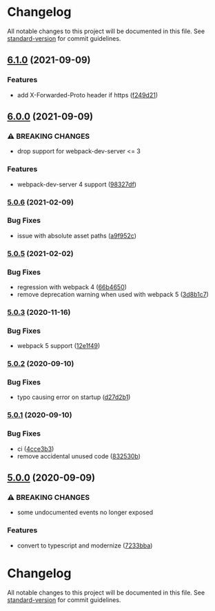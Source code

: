 # Changelog

All notable changes to this project will be documented in this file. See [standard-version](https://github.com/conventional-changelog/standard-version) for commit guidelines.

## [6.1.0](https://github.com/DylanPiercey/spawn-server-webpack-plugin/compare/v6.0.0...v6.1.0) (2021-09-09)


### Features

* add X-Forwarded-Proto header if https ([f249d21](https://github.com/DylanPiercey/spawn-server-webpack-plugin/commit/f249d2180f2e83661088cc35b4d4abb6aece502c))

## [6.0.0](https://github.com/DylanPiercey/spawn-server-webpack-plugin/compare/v5.0.6...v6.0.0) (2021-09-09)


### ⚠ BREAKING CHANGES

* drop support for webpack-dev-server <= 3

### Features

* webpack-dev-server 4 support ([98327df](https://github.com/DylanPiercey/spawn-server-webpack-plugin/commit/98327df1af8ba525bdcc65cb640c950ec348161a))

### [5.0.6](https://github.com/DylanPiercey/spawn-server-webpack-plugin/compare/v5.0.5...v5.0.6) (2021-02-09)


### Bug Fixes

* issue with absolute asset paths ([a9f952c](https://github.com/DylanPiercey/spawn-server-webpack-plugin/commit/a9f952c54f8cb33bd2ef829abe85fce8a0355590))

### [5.0.5](https://github.com/DylanPiercey/spawn-server-webpack-plugin/compare/v5.0.3...v5.0.5) (2021-02-02)


### Bug Fixes

* regression with webpack 4 ([66b4650](https://github.com/DylanPiercey/spawn-server-webpack-plugin/commit/66b4650222123bf648084545aacdd4cf247f3f9d))
* remove deprecation warning when used with webpack 5 ([3d8b1c7](https://github.com/DylanPiercey/spawn-server-webpack-plugin/commit/3d8b1c71c2ecc0746f60d2aa4a32472f5acf768a))

### [5.0.3](https://github.com/DylanPiercey/spawn-server-webpack-plugin/compare/v5.0.2...v5.0.3) (2020-11-16)


### Bug Fixes

* webpack 5 support ([12e1f49](https://github.com/DylanPiercey/spawn-server-webpack-plugin/commit/12e1f497427a5cc2e6d212664d4adc15482558e6))

### [5.0.2](https://github.com/DylanPiercey/spawn-server-webpack-plugin/compare/v5.0.1...v5.0.2) (2020-09-10)


### Bug Fixes

* typo causing error on startup ([d27d2b1](https://github.com/DylanPiercey/spawn-server-webpack-plugin/commit/d27d2b1ab346e492d32edd0a9a02fd25513c6b4b))

### [5.0.1](https://github.com/DylanPiercey/spawn-server-webpack-plugin/compare/v5.0.0...v5.0.1) (2020-09-10)


### Bug Fixes

* ci ([4cce3b3](https://github.com/DylanPiercey/spawn-server-webpack-plugin/commit/4cce3b379475f3b8752d44cd350f056eecac0dd3))
* remove accidental unused code ([832530b](https://github.com/DylanPiercey/spawn-server-webpack-plugin/commit/832530b6eb90ce162b1355e4deef843bbdb5a9df))

## [5.0.0](https://github.com/DylanPiercey/spawn-server-webpack-plugin/compare/v4.0.5...v5.0.0) (2020-09-09)


### ⚠ BREAKING CHANGES

* some undocumented events no longer exposed

### Features

* convert to typescript and modernize ([7233bba](https://github.com/DylanPiercey/spawn-server-webpack-plugin/commit/7233bbae97b392cc76cc1af4b6995652288d64ce))

# Changelog

All notable changes to this project will be documented in this file. See [standard-version](https://github.com/conventional-changelog/standard-version) for commit guidelines.
